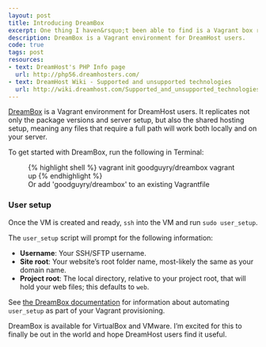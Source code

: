 ```yaml
---
layout: post
title: Introducing DreamBox
excerpt: One thing I haven&rsquo;t been able to find is a Vagrant box replicating the DreamHost shared hosting environment, so I made one.
description: DreamBox is a Vagrant environment for DreamHost users.
code: true
tags: post
resources:
- text: DreamHost's PHP Info page
  url: http://php56.dreamhosters.com/
- text: DreamHost Wiki - Supported and unsupported technologies
  url: http://wiki.dreamhost.com/Supported_and_unsupported_technologies
---
```


[DreamBox](https://atlas.hashicorp.com/goodguyry/boxes/dreambox) is a Vagrant environment for DreamHost users. It replicates not only the package versions and server setup, but also the shared hosting setup, meaning any files that require a full path will work both locally and on your server.

To get started with DreamBox, run the following in Terminal:

<figure>
  {% highlight shell %}
  vagrant init goodguyry/dreambox
  vagrant up
  {% endhighlight %}
  <figcaption>Or add 'goodguyry/dreambox' to an existing Vagrantfile</figcaption>
</figure>

### User setup

Once the VM is created and ready, `ssh` into the VM and run `sudo user_setup`.

The `user_setup` script will prompt for the following information:

- **Username**: Your SSH/SFTP username.
- **Site root**: Your website&rsquo;s root folder name, most-likely the same as your domain name.
- **Project root**: The local directory, relative to your project root, that will hold your web files; this defaults to <code class="path">web</code>.

See [the DreamBox documentation](https://github.com/goodguyry/dreambox) for information about automating `user_setup` as part of your Vagrant provisioning.

DreamBox is available for VirtualBox and VMware. I&rsquo;m excited for this to finally be out in the world and hope DreamHost users find it useful.
